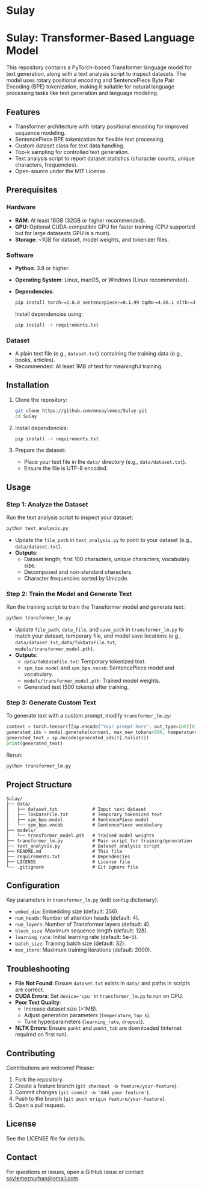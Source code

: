 # Sulay
# Sulay: Transformer-Based Language Model

This repository contains a PyTorch-based Transformer language model for text generation, along with a text analysis script to inspect datasets. The model uses rotary positional encoding and SentencePiece Byte Pair Encoding (BPE) tokenization, making it suitable for natural language processing tasks like text generation and language modeling.

## Features

- Transformer architecture with rotary positional encoding for improved sequence modeling.
- SentencePiece BPE tokenization for flexible text processing.
- Custom dataset class for text data handling.
- Top-k sampling for controlled text generation.
- Text analysis script to report dataset statistics (character counts, unique characters, frequencies).
- Open-source under the MIT License.

## Prerequisites

### Hardware

- **RAM**: At least 16GB (32GB or higher recommended).
- **GPU**: Optional CUDA-compatible GPU for faster training (CPU supported but for large datasests GPU is a must).
- **Storage**: \~1GB for dataset, model weights, and tokenizer files.

### Software

- **Python**: 3.8 or higher.
- **Operating System**: Linux, macOS, or Windows (Linux recommended).
- **Dependencies**:

  ```bash
  pip install torch>=2.0.0 sentencepiece>=0.1.99 tqdm>=4.66.1 nltk>=3.8.1 numpy>=1.24.0
  ```

  Install dependencies using:

  ```bash
  pip install -r requirements.txt
  ```

### Dataset

- A plain text file (e.g., `dataset.txt`) containing the training data (e.g., books, articles).
- Recommended: At least 1MB of text for meaningful training.

## Installation

1. Clone the repository:

   ```bash
   git clone https://github.com/mnsoylemez/Sulay.git
   cd Sulay
   ```
2. Install dependencies:

   ```bash
   pip install -r requirements.txt
   ```
3. Prepare the dataset:
   - Place your text file in the `data/` directory (e.g., `data/dataset.txt`).
   - Ensure the file is UTF-8 encoded.

## Usage

### Step 1: Analyze the Dataset

Run the text analysis script to inspect your dataset:

```bash
python text_analysis.py
```

- Update the `file_path` in `text_analysis.py` to point to your dataset (e.g., `data/dataset.txt`).
- **Outputs**:
  - Dataset length, first 100 characters, unique characters, vocabulary size.
  - Decomposed and non-standard characters.
  - Character frequencies sorted by Unicode.

### Step 2: Train the Model and Generate Text

Run the training script to train the Transformer model and generate text:

```bash
python transformer_lm.py
```

- Update `file_path`, `data_file`, and `save_path` in `transformer_lm.py` to match your dataset, temporary file, and model save locations (e.g., `data/dataset.txt`, `data/TokDataFile.txt`, `models/transformer_model.pth`).
- **Outputs**:
  - `data/TokDataFile.txt`: Temporary tokenized text.
  - `spm_bpe.model` and `spm_bpe.vocab`: SentencePiece model and vocabulary.
  - `models/transformer_model.pth`: Trained model weights.
  - Generated text (500 tokens) after training.

### Step 3: Generate Custom Text

To generate text with a custom prompt, modify `transformer_lm.py`:

```python
context = torch.tensor([[sp.encode("Your prompt here", out_type=int)[0]]], dtype=torch.long, device=device)
generated_ids = model.generate(context, max_new_tokens=500, temperature=1.0, top_k=10)
generated_text = sp.decode(generated_ids[0].tolist())
print(generated_text)
```

Rerun:

```bash
python transformer_lm.py
```

## Project Structure

```
Sulay/
├── data/
│   ├── dataset.txt             # Input text dataset
│   ├── TokDataFile.txt         # Temporary tokenized text
│   ├── spm_bpe.model           # SentencePiece model
│   └── spm_bpe.vocab           # SentencePiece vocabulary
├── models/
│   └── transformer_model.pth   # Trained model weights
├── transformer_lm.py           # Main script for training/generation
├── text_analysis.py            # Dataset analysis script
├── README.md                   # This file
├── requirements.txt            # Dependencies
├── LICENSE                     # License file
└── .gitignore                  # Git ignore file
```

## Configuration

Key parameters in `transformer_lm.py` (edit `config` dictionary):

- `embed_dim`: Embedding size (default: 256).
- `num_heads`: Number of attention heads (default: 4).
- `num_layers`: Number of Transformer layers (default: 4).
- `block_size`: Maximum sequence length (default: 128).
- `learning_rate`: Initial learning rate (default: 5e-5).
- `batch_size`: Training batch size (default: 32).
- `max_iters`: Maximum training iterations (default: 2000).

## Troubleshooting

- **File Not Found**: Ensure `dataset.txt` exists in `data/` and paths in scripts are correct.
- **CUDA Errors**: Set `device='cpu'` in `transformer_lm.py` to run on CPU.
- **Poor Text Quality**:
  - Increase dataset size (&gt;1MB).
  - Adjust generation parameters (`temperature`, `top_k`).
  - Tune hyperparameters (`learning_rate`, `dropout`).
- **NLTK Errors**: Ensure `punkt` and `punkt_tab` are downloaded (internet required on first run).

## Contributing

Contributions are welcome! Please:

1. Fork the repository.
2. Create a feature branch (`git checkout -b feature/your-feature`).
3. Commit changes (`git commit -m 'Add your feature'`).
4. Push to the branch (`git push origin feature/your-feature`).
5. Open a pull request.

## License

See the LICENSE file for details.

## Contact

For questions or issues, open a GitHub issue or contact soylemeznurhan@gmail.com.
